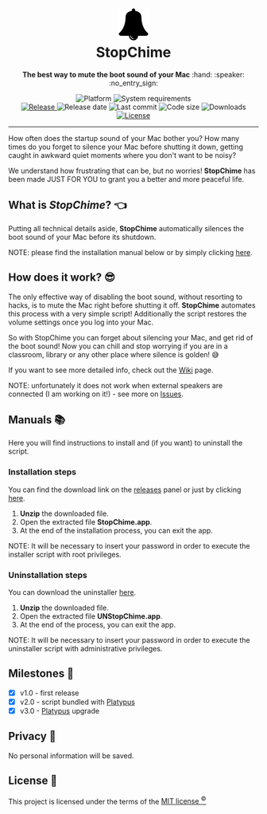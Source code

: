 <h1 align="center">
	<img src="Icons/bell.png" width=64px alt="StopChime">
	<br>
	StopChime
</h1>

<p align="center">
	<b>The best way to mute the boot sound of your Mac</b> :hand: :speaker: :no_entry_sign:
</p>

<p align="center">
	<img src="https://img.shields.io/badge/platform-macOS-lightgrey.svg" alt="Platform">
 	<img src="https://img.shields.io/badge/requirements-<= 10.15 (Catalina)-lightgrey.svg" alt="System requirements">
	<br>
	<a href="https://github.com/m-paolino/StopChime/releases/latest">
	<img src="https://img.shields.io/github/release/m-paolino/StopChime.svg" alt="Release">
	</a>
	<img src="https://img.shields.io/github/release-date/m-paolino/StopChime.svg" alt="Release date">
	<img src="https://img.shields.io/github/last-commit/m-paolino/StopChime.svg" alt="Last commit">
	<img src="https://img.shields.io/github/languages/code-size/m-paolino/StopChime.svg" alt="Code size">
	<img src="https://img.shields.io/github/downloads/m-paolino/StopChime/total.svg" alt="Downloads">
	<a href="https://github.com/m-paolino/StopChime/blob/master/LICENSE">
	<img src="https://img.shields.io/github/license/m-paolino/StopChime.svg" alt="License">
	</a>
</p>

<hr>

How often does the startup sound of your Mac bother you? How many times do you forget to silence your Mac before shutting it down, getting caught in awkward quiet moments where you don't want to be noisy?

We understand how frustrating that can be, but no worries! **StopChime** has been made JUST FOR YOU to grant you a better and more peaceful life.

## What is *StopChime*? :point_left:

Putting all technical details aside, **StopChime** automatically silences the boot sound of your  Mac before its shutdown.

NOTE: please find the installation manual below or by simply clicking [here](#installation-steps).

## How does it work? :sunglasses:

The only effective way of disabling the boot sound, without resorting to hacks, is to mute the Mac right before shutting it off. **StopChime** automates this process with a very simple script!
Additionally the script restores the volume settings once you log into your Mac.

So with StopChime you can forget about silencing your Mac, and get rid of the boot sound!
Now you can chill and stop worrying if you are in a classroom, library or any other place where silence is golden! :sweat_smile:

If you want to see more detailed info, check out the [Wiki](https://github.com/m-paolino/StopChime/wiki) page.

NOTE: unfortunately it does not work when external speakers are connected (I am working on it!) - see more on [Issues](https://github.com/m-paolino/StopChime/issues).

## Manuals :books:

Here you will find instructions to install and (if you want) to uninstall the script.

### Installation steps

You can find the download link on the [releases](https://github.com/m-paolino/StopChime/releases/latest) panel or just by clicking [here](https://github.com/m-paolino/StopChime/releases/download/v3.0/StopChime.zip).

1. **Unzip** the downloaded file.
2. Open the extracted file **StopChime.app**.
3. At the end of the installation process, you can exit the app.

NOTE: It will be necessary to insert your password in order to execute the installer script with root privileges.

### Uninstallation steps

You can download the uninstaller [here](https://github.com/m-paolino/StopChime/releases/download/v3.0/UNStopChime.zip).

1. **Unzip** the downloaded file.
2. Open the extracted file **UNStopChime.app**.
3. At the end of the process, you can exit the app.

NOTE: It will be necessary to insert your password in order to execute the uninstaller script with administrative privileges.

## Milestones :dart:

- [x] v1.0 - first release
- [x] v2.0 - script bundled with [Platypus](https://www.sveinbjorn.org/platypus)
- [x] v3.0 - [Platypus](https://www.sveinbjorn.org/platypus) upgrade

## Privacy :see_no_evil:

No personal information will be saved.

## License :pencil:

This project is licensed under the terms of the [MIT license <sup>&copy;</sup>](LICENSE)
